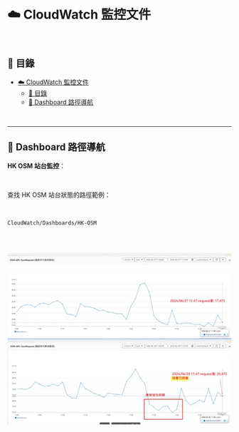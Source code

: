 # ☁️ CloudWatch 監控文件


<br>

## 📖 目錄

- [☁️ CloudWatch 監控文件](#️-cloudwatch-監控文件)
  - [📖 目錄](#-目錄)
  - [🔗 Dashboard 路徑導航](#-dashboard-路徑導航)

<br>

---

## 🔗 Dashboard 路徑導航

**HK OSM 站台監控**：

<br>

查找 HK OSM 站台狀態的路徑範例：

<br>

```
CloudWatch/Dashboards/HK-OSM
```

<br>

![alt text](image-1.png)
---
